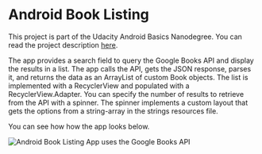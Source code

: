 # Android Book Listing

This project is part of the Udacity Android Basics Nanodegree. You can read the project description [here](https://github.com/udacity/Project-Descriptions-for-Review/blob/master/Beginner%20Android/Book_Listing.md).

The app provides a search field to query the Google Books API and display the results in a list. The app calls the API, gets the JSON response, parses it, and returns the data as an ArrayList of custom Book objects. The list is implemented with a RecyclerView and populated with a RecyclerView.Adapter. You can specify the number of results to retrieve from the API with a spinner. The spinner implements a custom layout that gets the options from a string-array in the strings resources file.

You can see how how the app looks below.

![Android Book Listing App uses the Google Books API](http://throw.rocks/android-projects/book-listing/book-listing-20160830.png)
